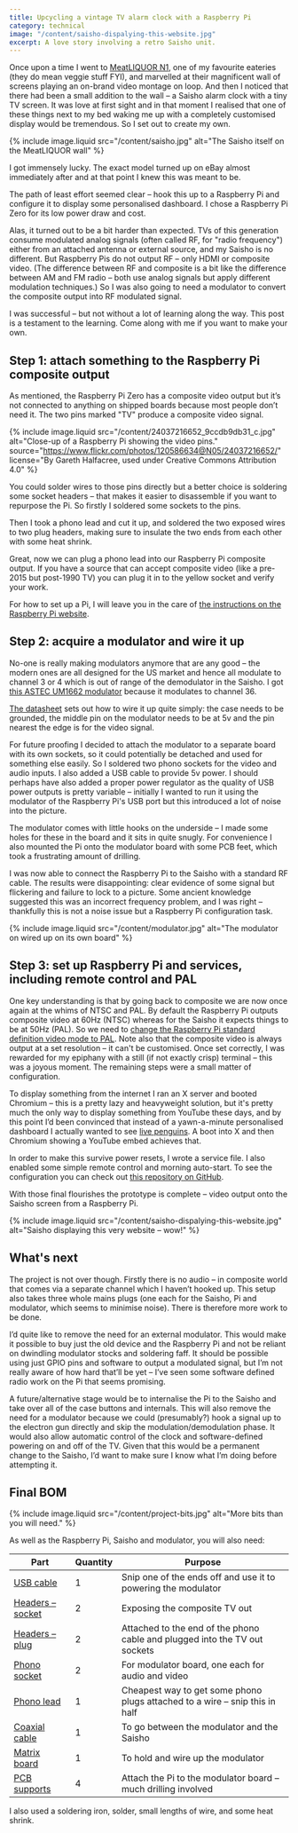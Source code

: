 ```yaml
---
title: Upcycling a vintage TV alarm clock with a Raspberry Pi
category: technical
image: "/content/saisho-dispalying-this-website.jpg"
excerpt: A love story involving a retro Saisho unit.
---
```


Once upon a time I went to [MeatLIQUOR N1](http://meatliquor.com/n1/), one of my favourite eateries (they do mean veggie stuff FYI), and marvelled at their magnificent wall of screens playing an on-brand video montage on loop. And then I noticed that there had been a small addition to the wall – a Saisho alarm clock with a tiny TV screen. It was love at first sight and in that moment I realised that one of these things next to my bed waking me up with a completely customised display would be tremendous. So I set out to create my own.

{% include image.liquid
  src="/content/saisho.jpg"
  alt="The Saisho itself on the MeatLIQUOR wall"
%}

I got immensely lucky. The exact model turned up on eBay almost immediately after and at that point I knew this was meant to be.

The path of least effort seemed clear – hook this up to a Raspberry Pi and configure it to display some personalised dashboard. I chose a Raspberry Pi Zero for its low power draw and cost.

Alas, it turned out to be a bit harder than expected. TVs of this generation consume modulated analog signals (often called RF, for "radio frequency") either from an attached antenna or external source, and my Saisho is no different. But Raspberry Pis do not output RF – only HDMI or composite video. (The difference between RF and composite is a bit like the difference between AM and FM radio – both use analog signals but apply different modulation techniques.) So I was also going to need a modulator to convert the composite output into RF modulated signal.

I was successful – but not without a lot of learning along the way. This post is a testament to the learning. Come along with me if you want to make your own.


## Step 1: attach something to the Raspberry Pi composite output

As mentioned, the Raspberry Pi Zero has a composite video output but it’s not connected to anything on shipped boards because most people don’t need it. The two pins marked "TV" produce a composite video signal.

{% include image.liquid
  src="/content/24037216652_9ccdb9db31_c.jpg"
  alt="Close-up of a Raspberry Pi showing the video pins."
  source="https://www.flickr.com/photos/120586634@N05/24037216652/"
  license="By Gareth Halfacree, used under Creative Commons Attribution 4.0"
%}

You could solder wires to those pins directly but a better choice is soldering some socket headers – that makes it easier to disassemble if you want to repurpose the Pi. So firstly I soldered some sockets to the pins.

Then I took a phono lead and cut it up, and soldered the two exposed wires to two plug headers, making sure to insulate the two ends from each other with some heat shrink.

Great, now we can plug a phono lead into our Raspberry Pi composite output. If you have a source that can accept composite video (like a pre-2015 but post-1990 TV) you can plug it in to the yellow socket and verify your work.

For how to set up a Pi, I will leave you in the care of [the instructions on the Raspberry Pi website](https://www.raspberrypi.org/documentation/setup/).


## Step 2: acquire a modulator and wire it up

No-one is really making modulators anymore that are any good – the modern ones are all designed for the US market and hence all modulate to channel 3 or 4 which is out of range of the demodulator in the Saisho. I got [this ASTEC UM1662 modulator](https://www.ebay.co.uk/itm/ASTEC-UM1662-UHF-RF-MODULATOR-WITH-SOUND-blb22-/122553784141) because it modulates to channel 36.

[The datasheet](/content/ASTEC%20UM%201662%20datasheet.pdf) sets out how to wire it up quite simply: the case needs to be grounded, the middle pin on the modulator needs to be at 5v and the pin nearest the edge is for the video signal.

For future proofing I decided to attach the modulator to a separate board with its own sockets, so it could potentially be detached and used for something else easily. So I soldered two phono sockets for the video and audio inputs. I also added a USB cable to provide 5v power. I should perhaps have also added a proper power regulator as the quality of USB power outputs is pretty variable – initially I wanted to run it using the modulator of the Raspberry Pi's USB port but this introduced a lot of noise into the picture.

The modulator comes with little hooks on the underside – I made some holes for these in the board and it sits in quite snugly. For convenience I also mounted the Pi onto the modulator board with some PCB feet, which took a frustrating amount of drilling.

I was now able to connect the Raspberry Pi to the Saisho with a standard RF cable. The results were disappointing: clear evidence of some signal but flickering and failure to lock to a picture. Some ancient knowledge suggested this was an incorrect frequency problem, and I was right – thankfully this is not a noise issue but a Raspberry Pi configuration task.

{% include image.liquid
  src="/content/modulator.jpg"
  alt="The modulator on wired up on its own board"
%}


## Step 3: set up Raspberry Pi and services, including remote control and PAL

One key understanding is that by going back to composite we are now once again at the whims of NTSC and PAL. By default the Raspberry Pi outputs composite video at 60Hz (NTSC) whereas for the Saisho it expects things to be at 50Hz (PAL). So we need to [change the Raspberry Pi standard definition video mode to PAL](https://www.raspberrypi.org/documentation/configuration/config-txt/video.md). Note also that the composite video is always output at a set resolution – it can't be customised. Once set correctly, I was rewarded for my epiphany with a still (if not exactly crisp) terminal – this was a joyous moment. The remaining steps were a small matter of configuration.

To display something from the internet I ran an X server and booted Chromium – this is a pretty lazy and heavyweight solution, but it's pretty much the only way to display something from YouTube these days, and by this point I’d been convinced that instead of a yawn-a-minute personalised dashboard I actually wanted to see [live penguins](https://www.youtube.com/watch?v=JJqXeRFsLjE). A boot into X and then Chromium showing a YouTube embed achieves that.

In order to make this survive power resets, I wrote a service file. I also enabled some simple remote control and morning auto-start. To see the configuration you can check out [this repository on GitHub](https://github.com/simonwo/saisho).

With those final flourishes the prototype is complete – video output onto the Saisho screen from a Raspberry Pi.

{% include image.liquid
  src="/content/saisho-dispalying-this-website.jpg"
  alt="Saisho displaying this very website – wow!"
%}


## What's next

The project is not over though. Firstly there is no audio – in composite world that comes via a separate channel which I haven’t hooked up. This setup also takes three whole mains plugs (one each for the Saisho, Pi and modulator, which seems to minimise noise). There is therefore more work to be done.

I’d quite like to remove the need for an external modulator. This would make it possible to buy just the old device and the Raspberry Pi and not be reliant on dwindling modulator stocks and soldering faff. It should be possible using just GPIO pins and software to output a modulated signal, but I’m not really aware of how hard that’ll be yet – I’ve seen some software defined radio work on the Pi that seems promising.

A future/alternative stage would be to internalise the Pi to the Saisho and take over all of the case buttons and internals. This will also remove the need for a modulator because we could (presumably?) hook a signal up to the electron gun directly and skip the modulation/demodulation phase. It would also allow automatic control of the clock and software-defined powering on and off of the TV. Given that this would be a permanent change to the Saisho, I’d want to make sure I know what I’m doing before attempting it.

## Final BOM

{% include image.liquid
  src="/content/project-bits.jpg"
  alt="More bits than you will need."
%}

As well as the Raspberry Pi, Saisho and modulator, you will also need:

| Part                                                                                                                            | Quantity | Purpose                                                                     |
|---------------------------------------------------------------------------------------------------------------------------------|----------|-----------------------------------------------------------------------------|
| [USB cable](https://cpc.farnell.com/unbranded/08427nb01/micro-usb-cable-blue-1m/dp/TE08305)                                     | 1        | Snip one of the ends off and use it to powering the modulator               |
| [Headers – socket](https://cpc.farnell.com/pro-signal/18689/header-female-stackable-2-54mm/dp/CN18765)                          | 2        | Exposing the composite TV out                                               |
| [Headers – plug](https://cpc.farnell.com/starconn-connectors/phw-40-rv/0-1-pm-header-single-row-40-pms/dp/CN00870)              | 2        | Attached to the end of the phono cable and plugged into the TV out sockets  |
| [Phono socket](https://cpc.farnell.com/rean/nys354/phono-socket-pcb/dp/CN19685)                                                 | 2        | For modulator board, one each for audio and video                           |
| [Phono lead](https://cpc.farnell.com/pro-signal/psg03048/phono-plug-to-plug-lead-0-15m/dp/AV18595)                              | 1        | Cheapest way to get some phono plugs attached to a wire – snip this in half |
| [Coaxial cable](https://cpc.farnell.com/pro-signal/jr9008-1m-black-rohs/lead-coax-tv-p-s-black-1m/dp/AP01684?st=aerial%20plugs) | 1        | To go between the modulator and the Saisho                                  |
| [Matrix board](https://cpc.farnell.com/multicomp/mc001796/matrix-board-100mm-x-100mm/dp/PC02110)                                | 1        | To hold and wire up the modulator                                           |
| [PCB supports](https://cpc.farnell.com/duratool/d01449/pcb-support-nylon66-4mm-dia-3mm/dp/PC01615)                              | 4        | Attach the Pi to the modulator board – much drilling involved               |

I also used a soldering iron, solder, small lengths of wire, and some heat shrink.